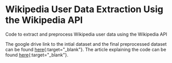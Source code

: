 # Wikipedia User Data Extraction Usig the Wikipedia API
Code to extract and preprocess Wikipedia user data using the Wikipedia API

The google drive link to the intial dataset and the final preprocessed dataset can be found [here](https://drive.google.com/drive/folders/12umwoSE8XIw8iXSteSVxy7BVmgylxP74?usp=sharing){:target="_blank"}. The article explaining the code can be found [here](https://ruthussanketh.medium.com/wikipedia-user-data-extraction-and-preprocessing-45af30642067){:target="_blank"}.
